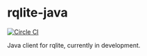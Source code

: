 # rqlite-java
[![Circle CI](https://circleci.com/gh/rqlite/rqlite-java/tree/master.svg?style=svg)](https://circleci.com/gh/rqlite/rqlite-java/tree/master) 

Java client for rqlite, currently in development.
